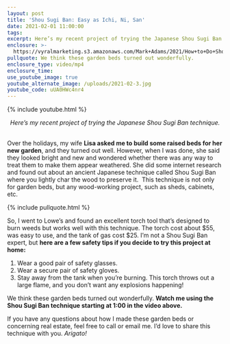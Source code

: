 ```yaml
---
layout: post
title: 'Shou Sugi Ban: Easy as Ichi, Ni, San'
date: 2021-02-01 11:00:00
tags:
excerpt: Here’s my recent project of trying the Japanese Shou Sugi Ban technique.
enclosure: >-
  https://vyralmarketing.s3.amazonaws.com/Mark+Adams/2021/How+to+Do+Shou+Sugi+Ban.mp4
pullquote: We think these garden beds turned out wonderfully.
enclosure_type: video/mp4
enclosure_time:
use_youtube_image: true
youtube_alternate_image: /uploads/2021-02-3.jpg
youtube_code: uUA0HWc4nr4
---
```


{% include youtube.html %}

<center><em>Here&rsquo;s my recent project of trying the Japanese Shou Sugi Ban technique.</em></center>

<center>&nbsp;</center>

Over the holidays, my wife **Lisa asked me to build some raised beds for her new garden**, and they turned out well. However, when I was done, she said they looked bright and new and wondered whether there was any way to treat them to make them appear weathered. She did some internet research and found out about an ancient Japanese technique called Shou Sugi Ban where you lightly char the wood to preserve it. &nbsp;This technique is not only for garden beds, but any wood-working project, such as sheds, cabinets, etc.

{% include pullquote.html %}

So, I went to Lowe’s and found an excellent torch tool that’s designed to burn weeds but works well with this technique. The torch cost about $55, was easy to use, and the tank of gas cost $25. I’m not a Shou Sugi Ban expert, but **here are a few safety tips if you decide to try this project at home:**

1. Wear a good pair of safety glasses.
2. Wear a secure pair of safety gloves.
3. Stay away from the tank when you’re burning. This torch throws out a large flame, and you don’t want any explosions happening\!

We think these garden beds turned out wonderfully. **Watch me using the Shou Sugi Ban technique starting at 1:00 in the video above.&nbsp;**

If you have any questions about how I made these garden beds or concerning real estate, feel free to call or email me. I’d love to share this technique with you. *Arigato\!&nbsp;*
